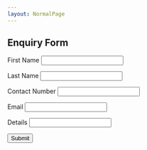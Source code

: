```yaml
---
layout: NormalPage
---
```


<div class="w3-container w3-card-4">
  <div class="w3-light-green">
      <h2 class="w3-text-white w3-center">Enquiry Form</h2>
  </div>
    <form class="w3-container" action="https://formspree.io/xledlzlr" method="POST">
      <p>
      <label>First Name</label>
      <input name="FirstName" class="w3-input" type="text"></p>
      <p>
      <label>Last Name</label>
      <input name="LastName" class="w3-input" type="text"></p>
      <p>
      <p>
      <label>Contact Number</label>
      <input name="ContactNo" class="w3-input" type="text"></p>
      <p>
      <label>Email</label>
      <input name="email" class="w3-input" type="text"></p>
      <p>
      <label>Details</label>
      <input name="Details" class="w3-input" type="text"></p>
      <p><input type="submit" class="w3-small w3-light-green w3-padding-16 w3-button" value="Submit"></p>
    </form>
</div>
